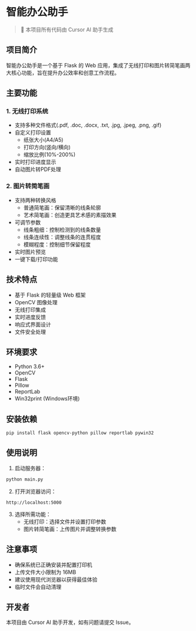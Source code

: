 # 智能办公助手

> 🤖 本项目所有代码由 Cursor AI 助手生成

## 项目简介

智能办公助手是一个基于 Flask 的 Web 应用，集成了无线打印和图片转简笔画两大核心功能，旨在提升办公效率和创意工作流程。

## 主要功能

### 1. 无线打印系统

- 支持多种文件格式(.pdf, .doc, .docx, .txt, .jpg, .jpeg, .png, .gif)
- 自定义打印设置
  - 纸张大小(A4/A5)
  - 打印方向(竖向/横向)
  - 缩放比例(10%-200%)
- 实时打印进度显示
- 自动图片转PDF处理

### 2. 图片转简笔画

- 支持两种转换风格
  - 普通简笔画：保留清晰的线条轮廓
  - 艺术简笔画：创造更具艺术感的素描效果
- 可调节参数
  - 线条粗细：控制检测到的线条数量
  - 线条连续性：调整线条的连贯程度
  - 模糊程度：控制细节保留程度
- 实时图片预览
- 一键下载/打印功能

## 技术特点

- 基于 Flask 的轻量级 Web 框架
- OpenCV 图像处理
- 无线打印集成
- 实时进度反馈
- 响应式界面设计
- 文件安全处理

## 环境要求

- Python 3.6+
- OpenCV
- Flask
- Pillow
- ReportLab
- Win32print (Windows环境)

## 安装依赖

```bash
pip install flask opencv-python pillow reportlab pywin32
```

## 使用说明

1. 启动服务器：
```bash
python main.py
```

2. 打开浏览器访问：
```
http://localhost:5000
```
3. 选择所需功能：
   - 无线打印：选择文件并设置打印参数
   - 图片转简笔画：上传图片并调整转换参数

## 注意事项

- 确保系统已正确安装并配置打印机
- 上传文件大小限制为 16MB
- 建议使用现代浏览器以获得最佳体验
- 临时文件会自动清理

## 开发者

本项目由 Cursor AI 助手开发，如有问题请提交 Issue。


